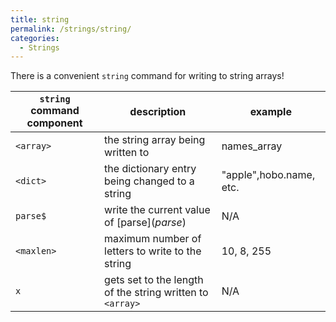 ```yaml
---
title: string
permalink: /strings/string/
categories: 
  - Strings
---
```


There is a convenient `string` command for writing to string arrays!

| `string` command component | description                                               | example                 |
|----------------------------|-----------------------------------------------------------|-------------------------|
| `<array>`                  | the string array being written to                         | names_array             |
| `<dict>`                   | the dictionary entry being changed to a string            | "apple",hobo.name, etc. |
| `parse$`                   | write the current value of [parse$](parse$)               | N/A                     |
| `<maxlen>`                 | maximum number of letters to write to the string          | 10, 8, 255              |
| `x`                        | gets set to the length of the string written to `<array>` | N/A                     |
